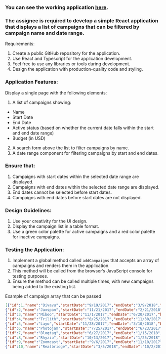 ### You can see the working application [here](https://dimik.github.io/km-test-case/).

### The assignee is required to develop a simple React application that displays a list of campaigns that can be filtered by campaign name and date range.
Requirements:
1. Create a public GitHub repository for the application.
2. Use React and Typescript for the application development.
3. Feel free to use any libraries or tools during development.
4. Design the application with production-quality code and styling.

### Application Features:
Display a single page with the following elements:
1. A list of campaigns showing:
- Name
- Start Date
- End Date
- Active status (based on whether the current date falls within the start and end date range)
- Budget (in USD)
2. A search form above the list to filter campaigns by name.
3. A date range component for filtering campaigns by start and end dates.

### Ensure that:
1. Campaigns with start dates within the selected date range are displayed.
2. Campaigns with end dates within the selected date range are displayed.
3. End dates cannot be selected before start dates.
4. Campaigns with end dates before start dates are not displayed.

### Design Guidelines:
1. Use your creativity for the UI design.
2. Display the campaign list in a table format.
3. Use a green color palette for active campaigns and a red color palette for inactive campaigns.

### Testing the Application:
1. Implement a global method called `addCampaigns` that accepts an array of campaigns and renders them in the application.
2. This method will be called from the browser’s JavaScript console for testing purposes.
3. Ensure the method can be called multiple times, with new campaigns being added to the existing list.

Example of campaign array that can be passed

```json
[{"id":1,"name":"Divavu","startDate":"9/19/2017","endDate":"3/9/2018","budget":88377},
{"id":2,"name":"Jaxspan","startDate":"11/21/2017","endDate":"2/21/2018","budget":608715},
{"id":3,"name":"Miboo","startDate":"11/1/2017","endDate":"6/20/2017","budget":239507},
{"id":4,"name":"Trilith","startDate":"8/25/2017","endDate":"11/30/2017","budget":179838},
{"id":5,"name":"Layo","startDate":"11/28/2017","endDate":"3/10/2018","budget":837850},
{"id":6,"name":"Photojam","startDate":"7/25/2017","endDate":"6/23/2017","budget":858131},
{"id":7,"name":"Blogtag","startDate":"6/27/2017","endDate":"1/15/2018","budget":109078},
{"id":8,"name":"Rhyzio","startDate":"10/13/2017","endDate":"1/25/2018","budget":272552},
{"id":9,"name":"Zoomcast","startDate":"9/6/2017","endDate":"11/10/2017","budget":301919},
{"id":10,"name":"Realbridge","startDate":"3/5/2018","endDate":"10/2/2017","budget":505602}]
```
